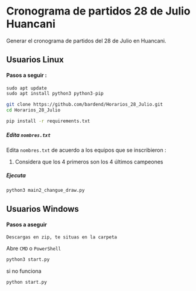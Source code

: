 # Cronograma de partidos 28 de Julio Huancani

Generar el cronograma de partidos del 28 de Julio en Huancani.

## Usuarios Linux

#### Pasos a seguir :

```py
sudo apt update
sudo apt install python3 python3-pip
```

```bash
git clone https://github.com/bardend/Horarios_28_Julio.git
cd Horarios_28_Julio

pip install -r requirements.txt
```

##### Edita ``nombres.txt``  

Edita ``nombres.txt`` de acuerdo a los equipos que se inscribieron :

1. Considera que los 4 primeros son los 4 últimos campeones

##### Ejecuta

```bash
python3 main2_changue_draw.py
```

## Usuarios Windows

#### Pasos a aseguir

```
Descargas en zip, te situas en la carpeta
```

Abre ``CMD`` o  ```PowerShell```

```py 
python3 start.py
```

si no funciona

```py
python start.py
```

